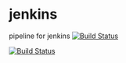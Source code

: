 # jenkins
pipeline for jenkins
[![Build Status](http://localhost:8080/buildStatus/icon?job=pipeline-Fibonnai-scm)](http://192.168.2.132:8080/view/pipeline/job/pipeline-Fibonnai-scm/)

[![Build Status](http://localhost:8080/buildStatus/icon?job=pipeline-ch3-pi-scm)](http://192.168.2.132:8080/view/pipeline/job/pipeline-ch3-pi-scm/)